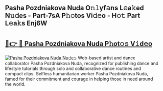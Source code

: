 ## Pasha Pozdniakova Nuda O𝚗𝚕yf𝚊ns L𝚎a𝚔ed N𝚞𝚍es - Part-7sA P𝚑𝚘tos Vi𝚍𝚎o - H𝚘𝚝 Part L𝚎a𝚔s Enj6W

# <h2><a href="http://kfedta3.oniu.top/?m=Pasha+Pozdniakova+Nuda">🔗👉 🔴 Pasha Pozdniakova Nuda P𝚑ot𝚘𝚜 V𝚒d𝚎o</a></h2>

[![Pasha Pozdniakova Nuda Nu𝚍e𝚜](https://i.imgur.com/0qMVB7G.gif)](http://kfedta3.oniu.top/?m=Pasha+Pozdniakova+Nuda)
Web-based artist and dance collaborator Pasha Pozdniakova Nuda, recognized for publishing dance and lifestyle tutorials through solo and collaborative dance routines and compact clips. Selfless humanitarian worker Pasha Pozdniakova Nuda, famed for their commitment and courage in helping those in need around the world.  
